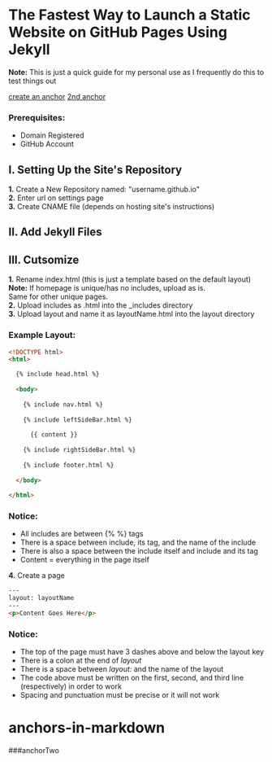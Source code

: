 # The Fastest Way to Launch a Static Website on GitHub Pages Using Jekyll

**Note:** This is just a quick guide for my personal use as I frequently do this to test things out

[create an anchor](#anchors-in-markdown)
[2nd anchor](###anchorTwo)

### Prerequisites:

* Domain Registered
* GitHub Account

## I. Setting Up the Site's Repository

**1.** Create a New Repository named: "username.github.io"  
**2.** Enter url on settings page  
**3.** Create CNAME file (depends on hosting site's instructions)  

## II. Add Jekyll Files

## III. Cutsomize

**1.** Rename index.html (this is just a template based on the default layout)  
**Note:** If homepage is unique/has no includes, upload as is.  
Same for other unique pages.  
**2.** Upload includes as .html into the _includes directory  
**3.** Upload layout and name it as layoutName.html into the layout directory  
### Example Layout:
```html
<!DOCTYPE html>
<html>

  {% include head.html %}
  
  <body>
  
    {% include nav.html %}
	
	{% include leftSideBar.html %}
	
	  {{ content }}
	  
	{% include rightSideBar.html %}
	
	{% include footer.html %}
	
  </body>
  
</html>
```

### Notice:

* All includes are between {% %} tags
* There is a space between include, its tag, and the name of the include
* There is also a space between the include itself and include and its tag
* Content = everything in the page itself

**4.** Create a page
```html
---
layout: layoutName
---
<p>Content Goes Here</p>
```
### Notice:

* The top of the page must have 3 dashes above and below the layout key
* There is a colon at the end of *layout*
* There is a space between *layout:* and the name of the layout
* The code above must be written on the first, second, and third line (respectively) in order to work
* Spacing and punctuation must be precise or it will not work

# anchors-in-markdown
###anchorTwo